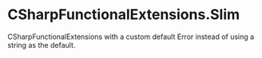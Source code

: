 # CSharpFunctionalExtensions.Slim
CSharpFunctionalExtensions with a custom default Error instead of using a string as the default.
